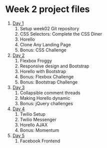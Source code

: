 # Week 2 project files

1. [Day 1](day1/README.md)
    1. Setup week02 Git repository
    1. CSS Selectors: Complete the CSS Diner
    1. Horello
    1. Clone Any Landing Page
    1. Bonus: CSS Challenge
1. [Day 2](day2/README.md)
    1. Flexbox Froggy
    1. Responsive design and Bootstrap
    1. Horello with Bootstrap
    1. Bonus: Flexbox Challenge
    1. Bonus: Bootstrap Challenge
1. [Day 3](day3/README.md)
    1. Collapsible comment threads
    1. Making Horello dynamic
    1. Bonus: jQuery challenges
1. [Day 4](day4/README.md)
    1. Twilio Setup
    1. Twilio Messenger
    1. Horello AJAX
    1. Bonus: Momentum
1. [Day 5](day5/README.md)
    1. Facebook Frontend
